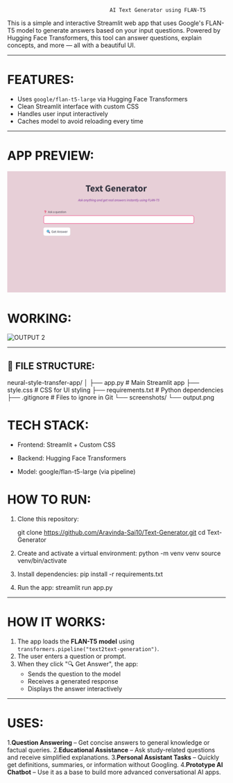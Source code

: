                                     AI Text Generator using FLAN-T5

This is a simple and interactive Streamlit web app that uses Google's FLAN-T5 model to generate answers based on your input questions. Powered by Hugging Face Transformers, this tool can answer questions, explain concepts, and more — all with a beautiful UI.

---

# FEATURES:

- Uses `google/flan-t5-large` via Hugging Face Transformers
- Clean Streamlit interface with custom CSS
- Handles user input interactively
- Caches model to avoid reloading every time
---

# APP PREVIEW:

![APP PREVIEW](screenshots/OUTPUT%201.png)
# WORKING:
![OUTPUT 2](https://github.com/user-attachments/assets/4a26581d-8826-4912-8c17-5898d87c44cd)

---

## 📂 FILE STRUCTURE:

neural-style-transfer-app/
│
├── app.py                  # Main Streamlit app
├── style.css               #  CSS for UI styling
├── requirements.txt        # Python dependencies
├── .gitignore              # Files to ignore in Git
└── screenshots/
    └── output.png  


# TECH STACK:
   - Frontend: Streamlit + Custom CSS

   - Backend: Hugging Face Transformers

   - Model: google/flan-t5-large (via pipeline)


#  HOW TO RUN:

1. Clone this repository:
   
   git clone https://github.com/Aravinda-Sai10/Text-Generator.git
   cd Text-Generator

2. Create and activate a virtual environment:
   python -m venv venv
   source venv/bin/activate  

3. Install dependencies:
   pip install -r requirements.txt

4. Run the app:
   streamlit run app.py

---

# HOW IT WORKS:

1. The app loads the **FLAN-T5 model** using `transformers.pipeline("text2text-generation")`.
2. The user enters a question or prompt.
3. When they click "🔍 Get Answer", the app:
   - Sends the question to the model
   - Receives a generated response
   - Displays the answer interactively

---
# USES:
1.**Question Answering**         – Get concise answers to general knowledge or factual queries.
2.**Educational Assistance**     – Ask study-related questions and receive simplified explanations.
3.**Personal Assistant Tasks**   – Quickly get definitions, summaries, or information without Googling.
4.**Prototype AI Chatbot**       – Use it as a base to build more advanced conversational AI apps.
